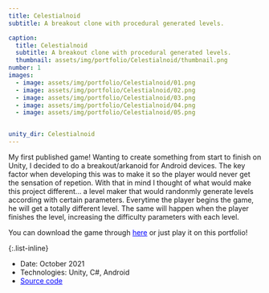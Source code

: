 ```yaml
---
title: Celestialnoid
subtitle: A breakout clone with procedural generated levels.

caption:
  title: Celestialnoid
  subtitle: A breakout clone with procedural generated levels.
  thumbnail: assets/img/portfolio/Celestialnoid/thumbnail.png
number: 1
images: 
  - image: assets/img/portfolio/Celestialnoid/01.png
  - image: assets/img/portfolio/Celestialnoid/02.png
  - image: assets/img/portfolio/Celestialnoid/03.png
  - image: assets/img/portfolio/Celestialnoid/04.png
  - image: assets/img/portfolio/Celestialnoid/05.png


unity_dir: Celestialnoid
---
```

My first published game!
Wanting to create something from start to finish on Unity, I decided to do a breakout/arkanoid for Android devices.
The key factor when developing this was to make it so the player would never get the sensation of repetion.
With that in mind I thought of what would make this project different... a level maker that would randonmly generate levels according with certain parameters.
Everytime the player begins the game, he will get a totally different level. The same will happen when the player finishes the level, increasing the difficulty parameters with each level.

You can download the game through <a href="https://play.google.com/store/apps/details?id=com.JustAnotherGameDev.Celestialnoid" target="_blank" style="color:blue;" rel="external">here</a>
 or just play it on this portfolio!

{:.list-inline}
- Date: October 2021
- Technologies: Unity, C#, Android
- <a href="https://github.com/JoaoVaz21/SuperArkanoid" style="color:blue;">Source code</a>

